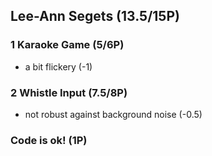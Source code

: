 ## Lee-Ann Segets (13.5/15P)

### 1 Karaoke Game (5/6P)

 * a bit flickery (-1)

### 2 Whistle Input (7.5/8P)

 * not robust against background noise (-0.5)

### Code is ok! (1P)
 